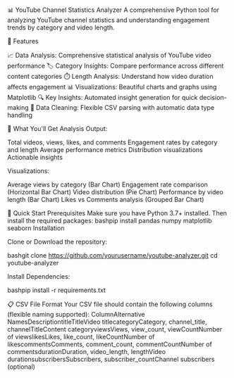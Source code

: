 📊 YouTube Channel Statistics Analyzer
A comprehensive Python tool for analyzing YouTube channel statistics and understanding engagement trends by category and video length.

🎯 Features

📈 Data Analysis: Comprehensive statistical analysis of YouTube video performance
🏷️ Category Insights: Compare performance across different content categories
⏱️ Length Analysis: Understand how video duration affects engagement
📊 Visualizations: Beautiful charts and graphs using Matplotlib
🔍 Key Insights: Automated insight generation for quick decision-making
🧹 Data Cleaning: Flexible CSV parsing with automatic data type handling

📸 What You'll Get
Analysis Output:

Total videos, views, likes, and comments
Engagement rates by category and length
Average performance metrics
Distribution visualizations
Actionable insights

Visualizations:

Average views by category (Bar Chart)
Engagement rate comparison (Horizontal Bar Chart)
Video distribution (Pie Chart)
Performance by video length (Bar Chart)
Likes vs Comments analysis (Grouped Bar Chart)

🚀 Quick Start
Prerequisites
Make sure you have Python 3.7+ installed. Then install the required packages:
bashpip install pandas numpy matplotlib seaborn
Installation

Clone or Download the repository:

bashgit clone https://github.com/yourusername/youtube-analyzer.git
cd youtube-analyzer

Install Dependencies:

bashpip install -r requirements.txt

📋 CSV File Format
Your CSV file should contain the following columns (flexible naming supported):
ColumnAlternative NamesDescriptiontitleTitleVideo titlecategoryCategory, channel_title, channelTitleContent categoryviewsViews, view_count, viewCountNumber of viewslikesLikes, like_count, likeCountNumber of likescommentsComments, comment_count, commentCountNumber of commentsdurationDuration, video_length, lengthVideo durationsubscribersSubscribers, subscriber_countChannel subscribers (optional)
